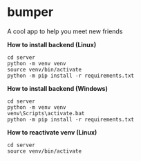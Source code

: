 # bumper
A cool app to help you meet new friends

**How to install backend (Linux)**
```
cd server
python -m venv venv
source venv/bin/activate
python -m pip install -r requirements.txt
```

**How to install backend (Windows)**
```
cd server
python -m venv venv
venv\Scripts\activate.bat
python -m pip install -r requirements.txt
```

**How to reactivate venv (Linux)**
```
cd server
source venv/bin/activate
```